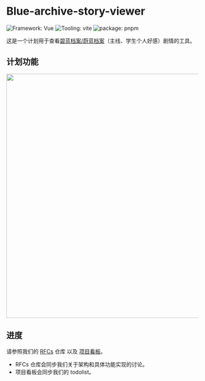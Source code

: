# Blue-archive-story-viewer

![Framework: Vue](https://img.shields.io/badge/Framework-Vue-4FC08D?style=flat-square&logo=vue.js) ![Tooling: vite](https://img.shields.io/badge/Build-vite-646CFF?style=flat-square&logo=vite)
![package: pnpm](https://img.shields.io/badge/Package_manager-pnpm-CB3837?style=flat-square&logo=pnpm)

这是一个计划用于查看[碧蓝档案/蔚蓝档案](https://bluearchive.jp)（主线、学生个人好感）剧情的工具。

## 计划功能
<img src="https://user-images.githubusercontent.com/9006264/212298015-8ed82d88-f555-4491-82de-f3baa014156a.png" width="640" />

## 进度

请参照我们的 [RFCs](https://github.com/ba-archive/rfcs) 仓库 以及 [项目看板](https://github.com/orgs/ba-archive/projects/1/views/1)。

- RFCs 仓库会同步我们关于架构和具体功能实现的讨论。
- 项目看板会同步我们的 todolist。
